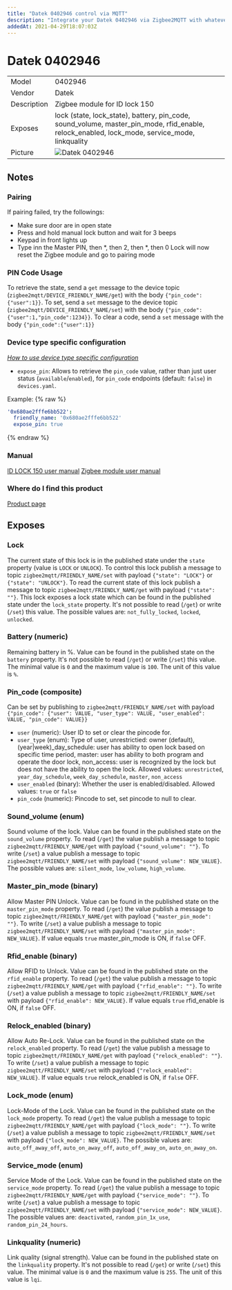 ```yaml
---
title: "Datek 0402946 control via MQTT"
description: "Integrate your Datek 0402946 via Zigbee2MQTT with whatever smart home infrastructure you are using without the vendors bridge or gateway."
addedAt: 2021-04-29T18:07:03Z
---
```


<!-- !!!! -->
<!-- ATTENTION: This file is auto-generated through docgen! -->
<!-- You can only edit the "## Notes"-Section. -->
<!-- !!!! -->

# Datek 0402946

|     |     |
|-----|-----|
| Model | 0402946  |
| Vendor  | Datek  |
| Description | Zigbee module for ID lock 150 |
| Exposes | lock (state, lock_state), battery, pin_code, sound_volume, master_pin_mode, rfid_enable, relock_enabled, lock_mode, service_mode, linkquality |
| Picture | ![Datek 0402946](https://psi-4ward.github.io/zigbee2mqtt.io/images/devices/0402946.jpg) |


## Notes


### Pairing
If pairing failed, try the followings:
- Make sure door are in open state
- Press and hold manual lock button and wait for 3 beeps
- Keypad in front lights up
- Type inn the Master PIN, then *, then 2, then *, then 0
Lock will now reset the Zigbee module and go to pairing mode

### PIN Code Usage
To retrieve the state, send a `get` message to the device topic (`zigbee2mqtt/DEVICE_FRIENDLY_NAME/get`) with the body `{"pin_code":{"user":1}}`. To set, send a `set` message to the device topic (`zigbee2mqtt/DEVICE_FRIENDLY_NAME/set`) with the body `{"pin_code":{"user":1,"pin_code":1234}}`. To clear a code, send a `set` message with the body `{"pin_code":{"user":1}}`

### Device type specific configuration
*[How to use device type specific configuration](../../guide/configuration/#device-specific-configuration)*

* `expose_pin`: Allows to retrieve the `pin_code` value, rather than just user status (`available`/`enabled`), for `pin_code` endpoints (default: `false`) in `devices.yaml`.

Example:
{% raw %}
```yaml
'0x680ae2fffe6bb522':
  friendly_name: '0x680ae2fffe6bb522'
  expose_pin: true
```
{% endraw %}

### Manual
[ID LOCK 150 user manual](https://idlock.no/wp-content/uploads/2018/03/20180123-001-IDL150-UserManual.pdf)
[Zigbee module user manual](https://idlock.no/wp-content/uploads/2020/11/User-Manual-Zigbee-module_EN_v0.4.pdf)

### Where do I find this product
[Product page](https://shop.evasmart.no/produkt/smarthus/id-lock-dorlaspakke)



## Exposes

### Lock 
The current state of this lock is in the published state under the `state` property (value is `LOCK` or `UNLOCK`).
To control this lock publish a message to topic `zigbee2mqtt/FRIENDLY_NAME/set` with payload `{"state": "LOCK"}` or `{"state": "UNLOCK"}`.
To read the current state of this lock publish a message to topic `zigbee2mqtt/FRIENDLY_NAME/get` with payload `{"state": ""}`.
This lock exposes a lock state which can be found in the published state under the `lock_state` property. It's not possible to read (`/get`) or write (`/set`) this value. The possible values are: `not_fully_locked`, `locked`, `unlocked`.

### Battery (numeric)
Remaining battery in %.
Value can be found in the published state on the `battery` property.
It's not possible to read (`/get`) or write (`/set`) this value.
The minimal value is `0` and the maximum value is `100`.
The unit of this value is `%`.

### Pin_code (composite)
Can be set by publishing to `zigbee2mqtt/FRIENDLY_NAME/set` with payload `{"pin_code": {"user": VALUE, "user_type": VALUE, "user_enabled": VALUE, "pin_code": VALUE}}`
- `user` (numeric): User ID to set or clear the pincode for. 
- `user_type` (enum): Type of user, unrestrictied: owner (default), (year|week)_day_schedule: user has ability to open lock based on specific time period, master: user has ability to both program and operate the door lock, non_access: user is recognized by the lock but does not have the ability to open the lock. Allowed values: `unrestricted`, `year_day_schedule`, `week_day_schedule`, `master`, `non_access`
- `user_enabled` (binary): Whether the user is enabled/disabled. Allowed values: `true` or `false`
- `pin_code` (numeric): Pincode to set, set pincode to null to clear. 

### Sound_volume (enum)
Sound volume of the lock.
Value can be found in the published state on the `sound_volume` property.
To read (`/get`) the value publish a message to topic `zigbee2mqtt/FRIENDLY_NAME/get` with payload `{"sound_volume": ""}`.
To write (`/set`) a value publish a message to topic `zigbee2mqtt/FRIENDLY_NAME/set` with payload `{"sound_volume": NEW_VALUE}`.
The possible values are: `silent_mode`, `low_volume`, `high_volume`.

### Master_pin_mode (binary)
Allow Master PIN Unlock.
Value can be found in the published state on the `master_pin_mode` property.
To read (`/get`) the value publish a message to topic `zigbee2mqtt/FRIENDLY_NAME/get` with payload `{"master_pin_mode": ""}`.
To write (`/set`) a value publish a message to topic `zigbee2mqtt/FRIENDLY_NAME/set` with payload `{"master_pin_mode": NEW_VALUE}`.
If value equals `true` master_pin_mode is ON, if `false` OFF.

### Rfid_enable (binary)
Allow RFID to Unlock.
Value can be found in the published state on the `rfid_enable` property.
To read (`/get`) the value publish a message to topic `zigbee2mqtt/FRIENDLY_NAME/get` with payload `{"rfid_enable": ""}`.
To write (`/set`) a value publish a message to topic `zigbee2mqtt/FRIENDLY_NAME/set` with payload `{"rfid_enable": NEW_VALUE}`.
If value equals `true` rfid_enable is ON, if `false` OFF.

### Relock_enabled (binary)
Allow Auto Re-Lock.
Value can be found in the published state on the `relock_enabled` property.
To read (`/get`) the value publish a message to topic `zigbee2mqtt/FRIENDLY_NAME/get` with payload `{"relock_enabled": ""}`.
To write (`/set`) a value publish a message to topic `zigbee2mqtt/FRIENDLY_NAME/set` with payload `{"relock_enabled": NEW_VALUE}`.
If value equals `true` relock_enabled is ON, if `false` OFF.

### Lock_mode (enum)
Lock-Mode of the Lock.
Value can be found in the published state on the `lock_mode` property.
To read (`/get`) the value publish a message to topic `zigbee2mqtt/FRIENDLY_NAME/get` with payload `{"lock_mode": ""}`.
To write (`/set`) a value publish a message to topic `zigbee2mqtt/FRIENDLY_NAME/set` with payload `{"lock_mode": NEW_VALUE}`.
The possible values are: `auto_off_away_off`, `auto_on_away_off`, `auto_off_away_on`, `auto_on_away_on`.

### Service_mode (enum)
Service Mode of the Lock.
Value can be found in the published state on the `service_mode` property.
To read (`/get`) the value publish a message to topic `zigbee2mqtt/FRIENDLY_NAME/get` with payload `{"service_mode": ""}`.
To write (`/set`) a value publish a message to topic `zigbee2mqtt/FRIENDLY_NAME/set` with payload `{"service_mode": NEW_VALUE}`.
The possible values are: `deactivated`, `random_pin_1x_use`, `random_pin_24_hours`.

### Linkquality (numeric)
Link quality (signal strength).
Value can be found in the published state on the `linkquality` property.
It's not possible to read (`/get`) or write (`/set`) this value.
The minimal value is `0` and the maximum value is `255`.
The unit of this value is `lqi`.

